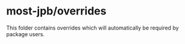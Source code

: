 # most-jpb/overrides

This folder contains overrides which will automatically be required by package users.
